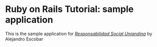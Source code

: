 # Ruby on Rails Tutorial: sample application

This is the sample application for
[*Responsabilidad Social Uniandina*](http://protected-ocean-6280.herokuapp.com/)
by Alejandro Escobar